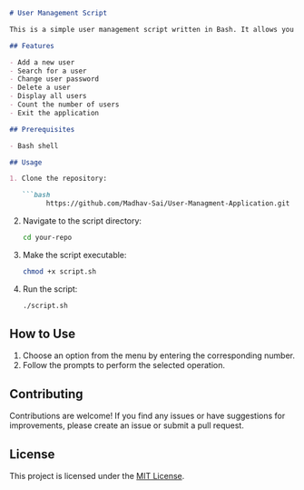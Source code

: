

```markdown
# User Management Script

This is a simple user management script written in Bash. It allows you to add, search, change passwords, delete, and display user information.

## Features

- Add a new user
- Search for a user
- Change user password
- Delete a user
- Display all users
- Count the number of users
- Exit the application

## Prerequisites

- Bash shell

## Usage

1. Clone the repository:

   ```bash
         https://github.com/Madhav-Sai/User-Managment-Application.git
   ```

2. Navigate to the script directory:

   ```bash
   cd your-repo
   ```

3. Make the script executable:

   ```bash
   chmod +x script.sh
   ```

4. Run the script:

   ```bash
   ./script.sh
   ```

## How to Use

1. Choose an option from the menu by entering the corresponding number.
2. Follow the prompts to perform the selected operation.

## Contributing

Contributions are welcome! If you find any issues or have suggestions for improvements, please create an issue or submit a pull request.

## License

This project is licensed under the [MIT License](LICENSE).


